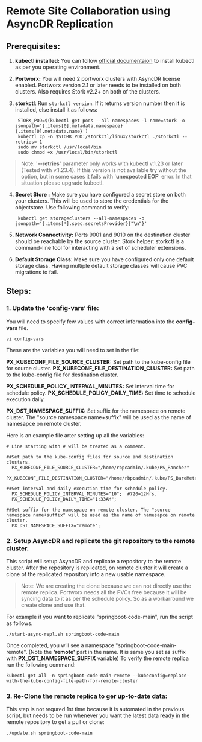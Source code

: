 
# Remote Site Collaboration using AsyncDR Replication
## Prerequisites:

1. **kubectl installed:** You can follow [official documentaion](https://kubernetes.io/docs/tasks/tools/) to install kubectl as per you operating environment.
2. **Portworx:** You will need 2 portworx clusters with AsyncDR license enabled. Portworx version 2.1 or later needs to be installed on both clusters. Also requires Stork v2.2+ on both of the clusters.
3. **storkctl**: Run `storkctl version`. If it returns version number then it is installed, else install it as follows:

		STORK_POD=$(kubectl get pods --all-namespaces -l name=stork -o jsonpath='{.items[0].metadata.namespace} {.items[0].metadata.name}')
		kubectl cp -n $STORK_POD:/storkctl/linux/storkctl ./storkctl --retries=-1
		sudo mv storkctl /usr/local/bin
		sudo chmod +x /usr/local/bin/storkctl
> Note: '**--retries**' parameter only works with kubectl v.1.23 or later (Tested with v.1.23.4). If this version is not available try without the option, but in some cases it fails with '**unexpected EOF**' error. In that situation please upgrade kubectl.

4. **Secret Store :** Make sure you have configured a secret store on both your clusters. This will be used to store the credentials for the objectstore. Use following command to verify:

		kubectl get storageclusters --all-namespaces -o jsonpath='{.items[*].spec.secretsProvider}{"\n"}'

5. **Network Connectivity:** Ports 9001 and 9010 on the destination cluster should be reachable by the source cluster.
Stork helper: storkctl is a command-line tool for interacting with a set of scheduler extensions.
6. **Default Storage Class**: Make sure you have configured only one default storage class. Having multiple default storage classes will cause PVC migrations to fail.

## Steps:
### 1. Update the 'config-vars' file:
You will need to specify few values with correct information into the **config-vars** file.

	vi config-vars

These are the variables you will need to set in the file:

**PX_KUBECONF_FILE_SOURCE_CLUSTER:** Set path to the kube-config file for source cluster.
**PX_KUBECONF_FILE_DESTINATION_CLUSTER:** Set path to the kube-config file for destination cluster.

**PX_SCHEDULE_POLICY_INTERVAL_MINUTES:** Set interval time for schedule policy.
**PX_SCHEDULE_POLICY_DAILY_TIME:** Set time to schedule execution daily.

**PX_DST_NAMESPACE_SUFFIX:** Set suffix for the namespace on remote cluster. The "source namespace name+suffix" will be used as the name of namesapce on remote cluster.

Here is an example file arter setting up all the variables:

	# Line starting with # will be treated as a comment.

	##Set path to the kube-config files for source and destination clusters.
	  PX_KUBECONF_FILE_SOURCE_CLUSTER="/home/rbpcadmin/.kube/PS_Rancher"
	  PX_KUBECONF_FILE_DESTINATION_CLUSTER="/home/rbpcadmin/.kube/PS_BareMetal"

	##Set interval and daily execution time for schedule policy.
	  PX_SCHEDULE_POLICY_INTERVAL_MINUTES="10";  #720=12Hrs.
	  PX_SCHEDULE_POLICY_DAILY_TIME="1:33AM";

	##Set suffix for the namespace on remote cluster. The "source namespace name+suffix" will be used as the name of namesapce on remote cluster.
	  PX_DST_NAMESPACE_SUFFIX="remote";

### 2. Setup AsyncDR and replicate the git repository to the remote cluster.

This script will setup AsyncDR and replicate a repository to the remote cluster. After the repository is replicated, on remote cluster it will create a clone of the replicated repository into a new usable namespace.

>Note: We are creating the clone because we can not directly use the remote replica. Portworx needs all the PVCs free because it will be syncing data to it as per the schedule policy. So as a workarround we create clone and use that.

 For example if you want to replicate "springboot-code-main", run the script as follows.
 
	./start-async-repl.sh springboot-code-main
Once completed, you will see a namespace "springboot-code-main-remote". (Note the **'remote'** part in the name. It is same you set as suffix with **PX_DST_NAMESPACE_SUFFIX** variable)
To verify the remote replica run the following command:

	kubectl get all -n springboot-code-main-remote --kubeconfig=replace-with-the-kube-config-file-path-for-remote-cluster


### 3. Re-Clone the remote replica to ger up-to-date data:

This step is not requred 1st time because it is automated in the previous script, but needs to be run whenever you want the latest data ready in the remote repository to get a pull or clone:

	./update.sh springboot-code-main